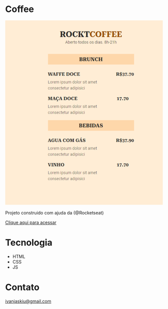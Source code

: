 # Coffee

![preview](./.github/coffee.png)

Projeto construido com ajuda da (@Rocketseat)

[Clique aqui para acessar](https:///Ivan-Jaskiu.github.io/index.html)

# Tecnologia
- HTML
- CSS
- JS

# Contato
ivanjaskiu@gmail.com